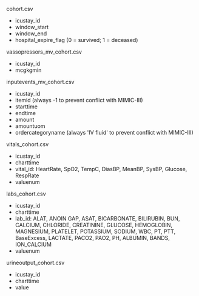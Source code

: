 
cohort.csv
- icustay_id
- window_start
- window_end
- hospital_expire_flag (0 = survived; 1 = deceased)

vassopressors_mv_cohort.csv
- icustay_id
- mcgkgmin

inputevents_mv_cohort.csv
- icustay_id
- itemid (always -1 to prevent conflict with MIMIC-III)
- starttime
- endtime
- amount
- amountuom
- ordercategoryname (always 'IV fluid' to prevent conflict with MIMIC-III)

vitals_cohort.csv
- icustay_id
- charttime
- vital_id: HeartRate, SpO2, TempC, DiasBP, MeanBP, SysBP, Glucose, RespRate
- valuenum

labs_cohort.csv
- icustay_id
- charttime
- lab_id: ALAT, ANOIN GAP, ASAT, BICARBONATE, BILIRUBIN, BUN, CALCIUM, CHLORIDE, CREATININE, GLUCOSE, HEMOGLOBIN, MAGNESIUM, PLATELET, POTASSIUM, SODIUM, WBC, PT, PTT, BaseExcess, LACTATE, PACO2, PAO2, PH, ALBUMIN, BANDS, ION_CALCIUM	
- valuenum

urineoutput_cohort.csv
- icustay_id
- charttime
- value
